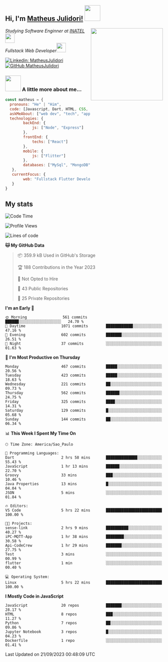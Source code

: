 <h2> Hi, I'm <a href="https://matheusjulidori.github.io" target="_blank">Matheus Julidori!</a> <img src="https://media.giphy.com/media/12oufCB0MyZ1Go/giphy.gif" width="50"></h2>
<img align='right' src="https://media.giphy.com/media/3oKIPnAiaMCws8nOsE/giphy.gif" width="230" height="auto">
<p><em>Studying Software Enginner at <a href="http://www.inatel.br" target="_blank">INATEL</a><img src="https://media.giphy.com/media/fYSnHlufseco8Fh93Z/giphy.gif" width="30"></br>
  Fullstack Web Developer<img src="https://media.giphy.com/media/WUlplcMpOCEmTGBtBW/giphy.gif" width="30">
</em></p>

[![Linkedin: MatheusJulidori](https://img.shields.io/badge/-MatheusJulidori-blue?style=flat-square&logo=Linkedin&logoColor=white&link=https://www.linkedin.com/in/MatheusJulidori/)](https://www.linkedin.com/in/MatheusJulidori/)
[![GitHub MatheusJulidori](https://img.shields.io/github/followers/matheusjulidori?label=follow&style=social)](https://github.com/MatheusJulidori)


### <img src="https://media.giphy.com/media/VgCDAzcKvsR6OM0uWg/giphy.gif" width="50"> A little more about me...  

```javascript
const matheus = {
  pronouns: "He" | "Him",
  code: [Javascript, Dart, HTML, CSS, Python, Java, C++],
  askMeAbout: ["web dev", "tech", "app dev", "games"],
  technologies: {
        backEnd: {
            js: ["Node", "Express"]
        },
        frontEnd: {
            techs: ["React"]
        },
        mobile: {
            js: ["Flitter"]
        },
        databases: ["MySql", "MongoDB","PostgreSQL","MariaDB"],
   },
   currentFocus: {
        web: "Fullstack Flutter Development"
   }
}
```
<h2>My stats</h2>

<!--START_SECTION:waka-->
![Code Time](http://img.shields.io/badge/Code%20Time-350%20hrs%2055%20mins-blue)

![Profile Views](http://img.shields.io/badge/Profile%20Views-0-blue)

![Lines of code](https://img.shields.io/badge/From%20Hello%20World%20I%27ve%20Written-7.1%20million%20lines%20of%20code-blue)

**🐱 My GitHub Data** 

> 📦 359.9 kB Used in GitHub's Storage 
 > 
> 🏆 188 Contributions in the Year 2023
 > 
> 🚫 Not Opted to Hire
 > 
> 📜 43 Public Repositories 
 > 
> 🔑 25 Private Repositories 
 > 
**I'm an Early 🐤** 

```text
🌞 Morning                561 commits         ██████░░░░░░░░░░░░░░░░░░░   24.70 % 
🌆 Daytime                1071 commits        ████████████░░░░░░░░░░░░░   47.16 % 
🌃 Evening                602 commits         ███████░░░░░░░░░░░░░░░░░░   26.51 % 
🌙 Night                  37 commits          ░░░░░░░░░░░░░░░░░░░░░░░░░   01.63 % 
```
📅 **I'm Most Productive on Thursday** 

```text
Monday                   467 commits         █████░░░░░░░░░░░░░░░░░░░░   20.56 % 
Tuesday                  423 commits         █████░░░░░░░░░░░░░░░░░░░░   18.63 % 
Wednesday                221 commits         ██░░░░░░░░░░░░░░░░░░░░░░░   09.73 % 
Thursday                 562 commits         ██████░░░░░░░░░░░░░░░░░░░   24.75 % 
Friday                   325 commits         ████░░░░░░░░░░░░░░░░░░░░░   14.31 % 
Saturday                 129 commits         █░░░░░░░░░░░░░░░░░░░░░░░░   05.68 % 
Sunday                   144 commits         ██░░░░░░░░░░░░░░░░░░░░░░░   06.34 % 
```


📊 **This Week I Spent My Time On** 

```text
🕑︎ Time Zone: America/Sao_Paulo

💬 Programming Languages: 
Dart                     2 hrs 58 mins       ██████████████░░░░░░░░░░░   55.43 % 
JavaScript               1 hr 13 mins        ██████░░░░░░░░░░░░░░░░░░░   22.70 % 
Groovy                   33 mins             ███░░░░░░░░░░░░░░░░░░░░░░   10.46 % 
Java Properties          13 mins             █░░░░░░░░░░░░░░░░░░░░░░░░   04.04 % 
JSON                     5 mins              ░░░░░░░░░░░░░░░░░░░░░░░░░   01.84 % 

🔥 Editors: 
VS Code                  5 hrs 22 mins       █████████████████████████   100.00 % 

🐱‍💻 Projects: 
sense-link               2 hrs 9 mins        ██████████░░░░░░░░░░░░░░░   40.27 % 
iPC-MQTT-App             1 hr 38 mins        ████████░░░░░░░░░░░░░░░░░   30.58 % 
Api-CodeCrew             1 hr 29 mins        ███████░░░░░░░░░░░░░░░░░░   27.75 % 
Test                     3 mins              ░░░░░░░░░░░░░░░░░░░░░░░░░   00.99 % 
flutter                  1 min               ░░░░░░░░░░░░░░░░░░░░░░░░░   00.40 % 

💻 Operating System: 
Linux                    5 hrs 22 mins       █████████████████████████   100.00 % 
```

**I Mostly Code in JavaScript** 

```text
JavaScript               20 repos            ███████░░░░░░░░░░░░░░░░░░   28.17 % 
HTML                     8 repos             ███░░░░░░░░░░░░░░░░░░░░░░   11.27 % 
Python                   7 repos             ██░░░░░░░░░░░░░░░░░░░░░░░   09.86 % 
Jupyter Notebook         3 repos             █░░░░░░░░░░░░░░░░░░░░░░░░   04.23 % 
Dockerfile               1 repo              ░░░░░░░░░░░░░░░░░░░░░░░░░   01.41 % 
```




 Last Updated on 21/09/2023 00:48:09 UTC
<!--END_SECTION:waka-->
